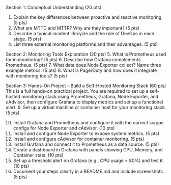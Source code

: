 Section 1: Conceptual Understanding (20 pts)
1. Explain the key differences between proactive and reactive monitoring. (5 pts)
2. What are MTTD and MTTR? Why are they important? (5 pts)
3. Describe a typical incident lifecycle and the role of DevOps in each stage. (5 pts)
4. List three external monitoring platforms and their advantages. (5 pts)

Section 2: Monitoring Tools Exploration (20 pts)
5. What is Prometheus used for in monitoring? (5 pts)
6. Describe how Grafana complements Prometheus. (5 pts)
7. What data does Node Exporter collect? Name three example metrics. (5 pts)
8. What is PagerDuty and how does it integrate with monitoring tools? (5 pts)

Section 3: Hands-On Project – Build a Self-Hosted Monitoring Stack (60
pts)
This is a full hands-on practical project. You are required to set up a self-hosted monitoring
stack using Prometheus, Grafana, Node Exporter, and cAdvisor, then configure Grafana to
display metrics and set up a functional alert.
9. Set up a virtual machine or container host for your monitoring stack. (5 pts)



10. Install Grafana and Prometheus and configure it with the correct scrape configs for Node
Exporter and cAdvisor. (10 pts)
11. Install and configure Node Exporter to expose system metrics. (5 pts)
12. Install and configure cAdvisor for container monitoring. (5 pts)
13. Install Grafana and connect it to Prometheus as a data source. (5 pts)
14. Create a dashboard in Grafana with panels showing CPU, Memory, and Container stats.
(10 pts)
15. Set up a threshold alert on Grafana (e.g., CPU usage > 80%) and test it. (10 pts)
16. Document your steps clearly in a README.md and include screenshots. (5 pts)

